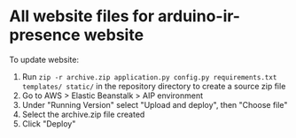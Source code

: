 # All website files for arduino-ir-presence website

To update website:
1. Run `zip -r archive.zip application.py config.py requirements.txt templates/ static/` in the repository directory to create a source zip file
2. Go to AWS > Elastic Beanstalk > AIP environment
3. Under "Running Version" select "Upload and deploy", then "Choose file"
4. Select the archive.zip file created
5. Click "Deploy"
